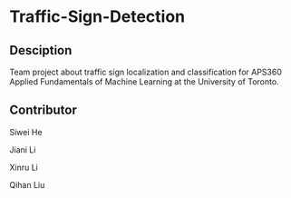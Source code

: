 # Traffic-Sign-Detection
## Desciption
Team project about traffic sign localization and classification for APS360 Applied Fundamentals of Machine Learning at the University of Toronto.

## Contributor
Siwei He

Jiani Li

Xinru Li

Qihan Liu
